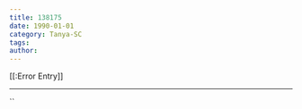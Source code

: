 ```yaml
---
title: 138175
date: 1990-01-01
category: Tanya-SC
tags: 
author: 
---
```


[[:Error Entry]]

---



``
